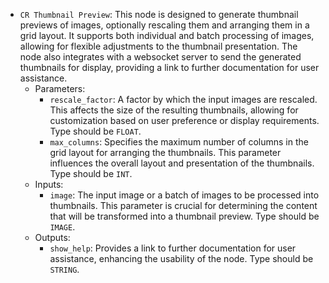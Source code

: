 - `CR Thumbnail Preview`: This node is designed to generate thumbnail previews of images, optionally rescaling them and arranging them in a grid layout. It supports both individual and batch processing of images, allowing for flexible adjustments to the thumbnail presentation. The node also integrates with a websocket server to send the generated thumbnails for display, providing a link to further documentation for user assistance.
    - Parameters:
        - `rescale_factor`: A factor by which the input images are rescaled. This affects the size of the resulting thumbnails, allowing for customization based on user preference or display requirements. Type should be `FLOAT`.
        - `max_columns`: Specifies the maximum number of columns in the grid layout for arranging the thumbnails. This parameter influences the overall layout and presentation of the thumbnails. Type should be `INT`.
    - Inputs:
        - `image`: The input image or a batch of images to be processed into thumbnails. This parameter is crucial for determining the content that will be transformed into a thumbnail preview. Type should be `IMAGE`.
    - Outputs:
        - `show_help`: Provides a link to further documentation for user assistance, enhancing the usability of the node. Type should be `STRING`.
